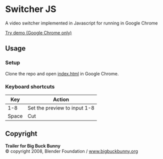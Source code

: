 # Switcher JS
A video switcher implemented in Javascript for running in Google Chrome

[Try demo (Google Chrome only)](https://axelboberg.github.io/switcher-js/)

## Usage

### Setup
Clone the repo and open [index.html](index.html) in Google Chrome.

### Keyboard shortcuts
| Key | Action |
| --- | --- |
| 1-8 | Set the preview to input 1-8 |
| Space | Cut |

## Copyright
**Trailer for Big Buck Bunny**  
© copyright 2008, Blender Foundation / www.bigbuckbunny.org